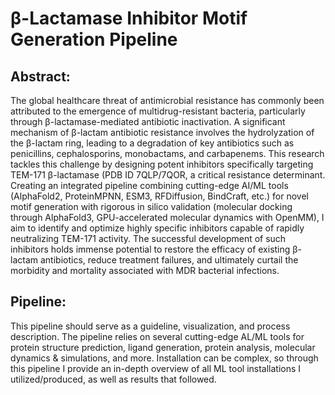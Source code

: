 # β-Lactamase Inhibitor Motif Generation Pipeline

## Abstract:
The global healthcare threat of antimicrobial resistance has commonly been attributed to the emergence of multidrug-resistant bacteria, particularly through β-lactamase-mediated antibiotic inactivation. A significant mechanism of β-lactam antibiotic resistance involves the hydrolyzation of the β-lactam ring, leading to a degradation of key antibiotics such as penicillins, cephalosporins, monobactams, and carbapenems. This research tackles this challenge by designing potent inhibitors specifically targeting TEM-171 β-lactamase (PDB ID 7QLP/7QOR, a critical resistance determinant. Creating an integrated pipeline combining cutting-edge AI/ML tools (AlphaFold2, ProteinMPNN, ESM3, RFDiffusion, BindCraft, etc.) for novel motif generation with rigorous in silico validation (molecular docking through AlphaFold3, GPU-accelerated molecular dynamics with OpenMM), I aim to identify and optimize highly specific inhibitors capable of rapidly neutralizing TEM-171 activity. The successful development of such inhibitors holds immense potential to restore the efficacy of existing β-lactam antibiotics, reduce treatment failures, and ultimately curtail the morbidity and mortality associated with MDR bacterial infections.

## Pipeline:
This pipeline should serve as a guideline, visualization, and process description. The pipeline relies on several cutting-edge AL/ML tools for protein structure prediction, ligand generation, protein analysis, molecular dynamics & simulations, and more. Installation can be complex, so through this pipeline I provide an in-depth overview of all ML tool installations I utilized/produced, as well as results that followed.  
